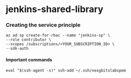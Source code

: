 # jenkins-shared-library
### Creating the service principle

```
az ad sp create-for-rbac --name "jenkins-sp" \
--role contributor \
--scopes /subscriptions/<YOUR_SUBSCRIPTION_ID> \
--sdk-auth
``` 

#### Important commands
`eval "$(ssh-agent -s)"
ssh-add ~/.ssh/nexgbitslabspem
`
